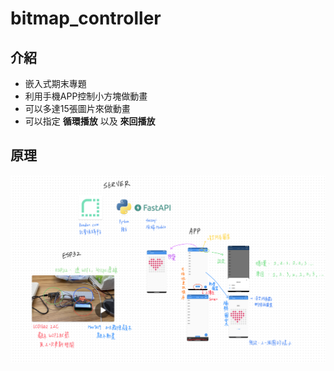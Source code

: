 # bitmap_controller

## 介紹
* 嵌入式期末專題
* 利用手機APP控制小方塊做動畫
* 可以多達15張圖片來做動畫
* 可以指定 **循環播放** 以及 **來回播放**

## 原理
![](./README_IMG/1.png)